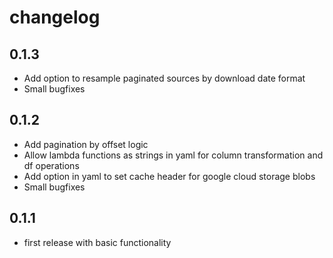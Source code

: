 # changelog

## 0.1.3

- Add option to resample paginated sources by download date format
- Small bugfixes


## 0.1.2

- Add pagination by offset logic
- Allow lambda functions as strings in yaml for column transformation and df operations
- Add option in yaml to set cache header for google cloud storage blobs
- Small bugfixes


## 0.1.1

- first release with basic functionality
